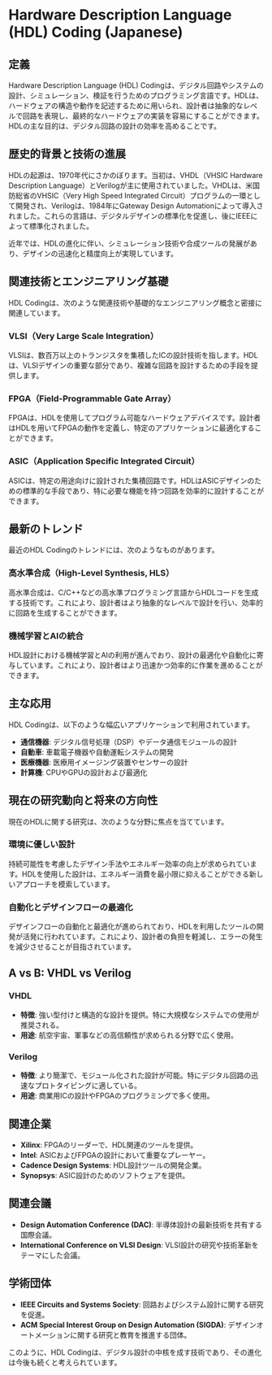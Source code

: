 # Hardware Description Language (HDL) Coding (Japanese)

## 定義

Hardware Description Language (HDL) Codingは、デジタル回路やシステムの設計、シミュレーション、検証を行うためのプログラミング言語です。HDLは、ハードウェアの構造や動作を記述するために用いられ、設計者は抽象的なレベルで回路を表現し、最終的なハードウェアの実装を容易にすることができます。HDLの主な目的は、デジタル回路の設計の効率を高めることです。

## 歴史的背景と技術の進展

HDLの起源は、1970年代にさかのぼります。当初は、VHDL（VHSIC Hardware Description Language）とVerilogが主に使用されていました。VHDLは、米国防総省のVHSIC（Very High Speed Integrated Circuit）プログラムの一環として開発され、Verilogは、1984年にGateway Design Automationによって導入されました。これらの言語は、デジタルデザインの標準化を促進し、後にIEEEによって標準化されました。

近年では、HDLの進化に伴い、シミュレーション技術や合成ツールの発展があり、デザインの迅速化と精度向上が実現しています。

## 関連技術とエンジニアリング基礎

HDL Codingは、次のような関連技術や基礎的なエンジニアリング概念と密接に関連しています。

### VLSI（Very Large Scale Integration）

VLSIは、数百万以上のトランジスタを集積したICの設計技術を指します。HDLは、VLSIデザインの重要な部分であり、複雑な回路を設計するための手段を提供します。

### FPGA（Field-Programmable Gate Array）

FPGAは、HDLを使用してプログラム可能なハードウェアデバイスです。設計者はHDLを用いてFPGAの動作を定義し、特定のアプリケーションに最適化することができます。

### ASIC（Application Specific Integrated Circuit）

ASICは、特定の用途向けに設計された集積回路です。HDLはASICデザインのための標準的な手段であり、特に必要な機能を持つ回路を効率的に設計することができます。

## 最新のトレンド

最近のHDL Codingのトレンドには、次のようなものがあります。

### 高水準合成（High-Level Synthesis, HLS）

高水準合成は、C/C++などの高水準プログラミング言語からHDLコードを生成する技術です。これにより、設計者はより抽象的なレベルで設計を行い、効率的に回路を生成することができます。

### 機械学習とAIの統合

HDL設計における機械学習とAIの利用が進んでおり、設計の最適化や自動化に寄与しています。これにより、設計者はより迅速かつ効率的に作業を進めることができます。

## 主な応用

HDL Codingは、以下のような幅広いアプリケーションで利用されています。

- **通信機器**: デジタル信号処理（DSP）やデータ通信モジュールの設計
- **自動車**: 車載電子機器や自動運転システムの開発
- **医療機器**: 医療用イメージング装置やセンサーの設計
- **計算機**: CPUやGPUの設計および最適化

## 現在の研究動向と将来の方向性

現在のHDLに関する研究は、次のような分野に焦点を当てています。

### 環境に優しい設計

持続可能性を考慮したデザイン手法やエネルギー効率の向上が求められています。HDLを使用した設計は、エネルギー消費を最小限に抑えることができる新しいアプローチを模索しています。

### 自動化とデザインフローの最適化

デザインフローの自動化と最適化が進められており、HDLを利用したツールの開発が活発に行われています。これにより、設計者の負担を軽減し、エラーの発生を減少させることが目指されています。

## A vs B: VHDL vs Verilog

### VHDL
- **特徴**: 強い型付けと構造的な設計を提供。特に大規模なシステムでの使用が推奨される。
- **用途**: 航空宇宙、軍事などの高信頼性が求められる分野で広く使用。

### Verilog
- **特徴**: より簡潔で、モジュール化された設計が可能。特にデジタル回路の迅速なプロトタイピングに適している。
- **用途**: 商業用ICの設計やFPGAのプログラミングで多く使用。

## 関連企業

- **Xilinx**: FPGAのリーダーで、HDL関連のツールを提供。
- **Intel**: ASICおよびFPGAの設計において重要なプレーヤー。
- **Cadence Design Systems**: HDL設計ツールの開発企業。
- **Synopsys**: ASIC設計のためのソフトウェアを提供。

## 関連会議

- **Design Automation Conference (DAC)**: 半導体設計の最新技術を共有する国際会議。
- **International Conference on VLSI Design**: VLSI設計の研究や技術革新をテーマにした会議。

## 学術団体

- **IEEE Circuits and Systems Society**: 回路およびシステム設計に関する研究を促進。
- **ACM Special Interest Group on Design Automation (SIGDA)**: デザインオートメーションに関する研究と教育を推進する団体。

このように、HDL Codingは、デジタル設計の中核を成す技術であり、その進化は今後も続くと考えられています。